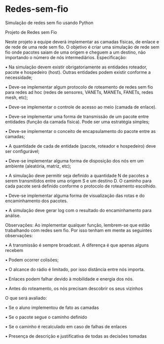 # Redes-sem-fio
Simulação de redes sem fio usando Python

Projeto de Redes sem Fio

Neste projeto a equipe deverá implementar as camadas físicas, de enlace e de rede de uma rede sem fio. O
objetivo é criar uma simulação de rede sem fio onde pacotes saiam de uma origem e cheguem a um
destino, não importando o número de nós intermediários.
Especificação:

• Na simulação devem existir obrigatoriamente as entidades roteador, pacote e hospedeiro (host).
Outras entidades podem existir conforme a necessidade;

• Deve-se implementar algum protocolo de roteamento de redes sem fio para redes ad hoc (redes
de sensores, VANETs, MANETs, FANETs, redes mesh, etc);

• Deve-se implementar o controle de acesso ao meio (camada de enlace).

• Deve-se implementar uma forma de transmissão de um pacote entre entidades (função da
camada física). Pode ser uma estratégia simples;

• Deve-se implementar o conceito de encapsulamento do pacote entre as camadas;

• A quantidade de cada de entidade (pacote, roteador e hospedeiro) deve ser configurável;

• Deve-se implementar alguma forma de disposição dos nós em um ambiente (aleatória, matriz,
etc);

• A simulação deve permitir seja definido a quantidade N de pacotes a serem transmitidos entre
uma origem S e um destino D. O caminho para cada pacote será definido conforme o protocolo
de roteamento escolhido.

• Deve-se implementar alguma forma de visualização das rotas e do encaminhamento dos pacotes.

• A simulação deve gerar log com o resultado do encaminhamento para análise.

Observações:
Ao implementar qualquer função, lembrem-se que estão trabalhando com redes sem fio. Por isso tenham
em mente as seguintes observações:

• A transmissão é sempre broadcast. A diferença é que apenas alguns recebem

• Podem ocorrer colisões;

• O alcance do rádio é limitado, por isso distância entre nós importa.

• Enlaces podem falhar devido à mobilidade e energia dos nós.

• Antes do roteamento, os nós precisam descobrir os seus vizinhos

O que será avaliado:

• Se o aluno implementou de fato as camadas

• Se o pacote segue o caminho definido

• Se o caminho é recalculado em caso de falhas de enlaces

• Presença de descrição e justificativa de todas as decisões tomadas
